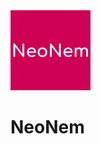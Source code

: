 <picture>
  <source media="(prefers-color-scheme: dark)" srcset="NeoNem-logo.svg">
  <img src="NeoNem-logo.svg" alt="NeoNem-Logo" height="128">
</picture>

# NeoNem

